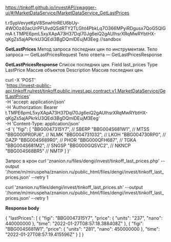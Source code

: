 https://tinkoff.github.io/investAPI/swagger-ui/#/MarketDataService/MarketDataService_GetLastPrices

t.rSypVevyeKpV8SnwHnREU6bUy-4WO0z40acUrPFUIvdQSdRTY2TLGht4PbkLq7O366MPyiRDgusx7QoG5QlGmA
t.TMPE6pmL5xyXApA73H37Dql70Jg6eiQ2gAUlhsrXRqMwRYbtHX-qKgZs5ajAPkrkU3QEdi3BgDQmlDEujM3Eeg //sandbox

**GetLastPrices** Метод запроса последних цен по инструментам.
Тело запроса — GetLastPricesRequest
Тело ответа — GetLastPricesResponse

**GetLastPricesResponse** Список последних цен.
Field last_prices
Type LastPrice Массив объектов
Description Массив последних цен.

curl -X 'POST' \
 'https://invest-public-api.tinkoff.ru/rest/tinkoff.public.invest.api.contract.v1.MarketDataService/GetLastPrices' \
 -H 'accept: application/json' \
 -H 'Authorization: Bearer t.TMPE6pmL5xyXApA73H37Dql70Jg6eiQ2gAUlhsrXRqMwRYbtHX-qKgZs5ajAPkrkU3QEdi3BgDQmlDEujM3Eeg' \
 -H 'Content-Type: application/json' \
 -d '{
"figi": [
"BBG0047315Y7", // SBERP
"BBG004S681W1", // MTSS
"BBG000PR0PJ6", // NLMK
"BBG004731032", // LKOH
"BBG004730RP0", // GAZP
"BBG004S689R0", // PHOR
"BBG000QFH687", // TGKA
"BBG004S681M2", // SNGSP
"BBG000GQSVC2", // NKNCP
"BBG004S68BR5" // NMTP
]
}'

Запрос в крон
curl 'znanion.ru/files/dengi/invest/tinkoff_last_prices.php' --output '/home/m/miruspeha/znanion.ru/public_html/files/dengi/invest/tinkoff_last_prices.json' --retry 1

curl 'znanion.ru/files/dengi/invest/tinkoff_last_prices.sh' --output '/home/m/miruspeha/znanion.ru/public_html/files/dengi/invest/tinkoff_last_prices.json' --retry 1

**Response body**

{
"lastPrices": [
{
"figi": "BBG0047315Y7",
"price": {
"units": "237",
"nano": 440000000
},
"time": "2022-01-27T08:57:18.388408Z"
},
{
"figi": "BBG004S681W1",
"price": {
"units": "281",
"nano": 450000000
},
"time": "2022-01-27T08:57:19.415596Z"
}
]
}
